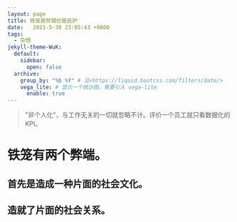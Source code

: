 ```yaml
---
layout: page
title: 铁笼是禁锢也是庇护
date:   2021-5-30 23:05:43 +0800
tags:
  - 杂想
jekyll-theme-WuK:
  default:
    sidebar:
      open: false
  archive:
    group_by: "%b %Y" # 见<https://liquid.bootcss.com/filters/date/>
    vega_lite: # 显示一个统计图，需要引入 vega-lite
      enable: true
---
```


> "非个人化"，与工作无关的一切就忽略不计。评价一个员工就只看数据化的KPI。

# 铁笼有两个弊端。

## 首先是造成一种片面的社会文化。

## 造就了片面的社会关系。